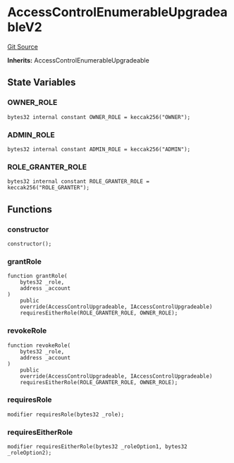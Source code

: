 # AccessControlEnumerableUpgradeableV2
[Git Source](https://github.com/TreasureProject/spellcaster-facets/blob/35a5f7a33e5c726475104b88b7e2a468bb5aa2b7/src/utilities/AccessControlEnumerableUpgradeableV2.sol)

**Inherits:**
AccessControlEnumerableUpgradeable


## State Variables
### OWNER_ROLE

```solidity
bytes32 internal constant OWNER_ROLE = keccak256("OWNER");
```


### ADMIN_ROLE

```solidity
bytes32 internal constant ADMIN_ROLE = keccak256("ADMIN");
```


### ROLE_GRANTER_ROLE

```solidity
bytes32 internal constant ROLE_GRANTER_ROLE = keccak256("ROLE_GRANTER");
```


## Functions
### constructor


```solidity
constructor();
```

### grantRole


```solidity
function grantRole(
    bytes32 _role,
    address _account
)
    public
    override(AccessControlUpgradeable, IAccessControlUpgradeable)
    requiresEitherRole(ROLE_GRANTER_ROLE, OWNER_ROLE);
```

### revokeRole


```solidity
function revokeRole(
    bytes32 _role,
    address _account
)
    public
    override(AccessControlUpgradeable, IAccessControlUpgradeable)
    requiresEitherRole(ROLE_GRANTER_ROLE, OWNER_ROLE);
```

### requiresRole


```solidity
modifier requiresRole(bytes32 _role);
```

### requiresEitherRole


```solidity
modifier requiresEitherRole(bytes32 _roleOption1, bytes32 _roleOption2);
```

